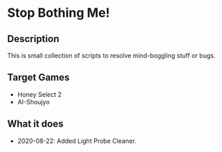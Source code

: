 # Stop Bothing Me!

## Description

This is small collection of scripts to resolve mind-boggling stuff or bugs.

## Target Games

* Honey Select 2
* AI-Shoujyo

## What it does

* 2020-08-22: Added Light Probe Cleaner.

